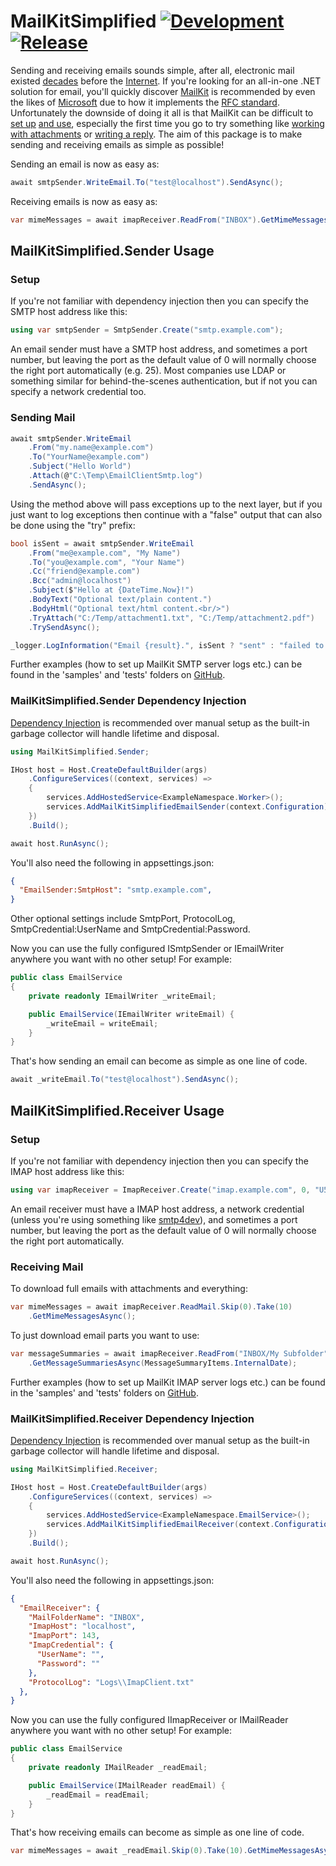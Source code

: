 # MailKitSimplified [![Development](https://github.com/danzuep/MailKitSimplified/actions/workflows/development.yml/badge.svg)](https://github.com/danzuep/MailKitSimplified/actions/workflows/development.yml) [![Release](https://github.com/danzuep/MailKitSimplified/actions/workflows/release.yml/badge.svg)](https://github.com/danzuep/MailKitSimplified/actions/workflows/release.yml)

Sending and receiving emails sounds simple, after all, electronic mail existed [decades](https://en.wikipedia.org/wiki/History_of_email) before the [Internet](https://en.wikipedia.org/wiki/History_of_the_Internet). If you're looking for an all-in-one .NET solution for email, you'll quickly discover [MailKit](https://github.com/jstedfast/MailKit) is recommended by even the likes of [Microsoft](https://learn.microsoft.com/en-us/dotnet/api/system.net.mail.smtpclient?view=net-6.0#remarks) due to how it implements the [RFC standard](https://www.rfc-editor.org/rfc/rfc2822). Unfortunately the downside of doing it all is that MailKit can be difficult to [set up](https://github.com/jstedfast/MailKit#using-mailkit) [and use](https://github.com/jstedfast/MimeKit/blob/master/FAQ.md#messages-1), especially the first time you go to try something like [working with attachments](https://github.com/jstedfast/MimeKit/blob/master/FAQ.md#q-how-do-i-tell-if-a-message-has-attachments) or [writing a reply](https://github.com/jstedfast/MimeKit/blob/master/FAQ.md#q-how-do-i-reply-to-a-message). The aim of this package is to make sending and receiving emails as simple as possible!

Sending an email is now as easy as:

```csharp
await smtpSender.WriteEmail.To("test@localhost").SendAsync();
```

Receiving emails is now as easy as:

```csharp
var mimeMessages = await imapReceiver.ReadFrom("INBOX").GetMimeMessagesAsync();
```

## MailKitSimplified.Sender Usage

### Setup

If you're not familiar with dependency injection then you can specify the SMTP host address like this:

```csharp
using var smtpSender = SmtpSender.Create("smtp.example.com");
```

An email sender must have a SMTP host address, and sometimes a port number, but leaving the port as the default value of 0 will normally choose the right port automatically (e.g. 25). Most companies use LDAP or something similar for behind-the-scenes authentication, but if not you can specify a network credential too.

### Sending Mail

```csharp
await smtpSender.WriteEmail
    .From("my.name@example.com")
    .To("YourName@example.com")
    .Subject("Hello World")
    .Attach(@"C:\Temp\EmailClientSmtp.log")
    .SendAsync();
```

Using the method above will pass exceptions up to the next layer, but if you just want to log exceptions then continue with a "false" output that can also be done using the "try" prefix:

```csharp
bool isSent = await smtpSender.WriteEmail
    .From("me@example.com", "My Name")
    .To("you@example.com", "Your Name")
    .Cc("friend@example.com")
    .Bcc("admin@localhost")
    .Subject($"Hello at {DateTime.Now}!")
    .BodyText("Optional text/plain content.")
    .BodyHtml("Optional text/html content.<br/>")
    .TryAttach("C:/Temp/attachment1.txt", "C:/Temp/attachment2.pdf")
    .TrySendAsync();

_logger.LogInformation("Email {result}.", isSent ? "sent" : "failed to send");
```

Further examples (how to set up MailKit SMTP server logs etc.) can be found in the 'samples' and 'tests' folders on [GitHub](https://github.com/danzuep/MailKitSimplified).

### MailKitSimplified.Sender Dependency Injection

[Dependency Injection](https://learn.microsoft.com/en-us/dotnet/core/extensions/dependency-injection-usage#register-services-for-di) is recommended over manual setup as the built-in garbage collector will handle lifetime and disposal.

```csharp
using MailKitSimplified.Sender;

IHost host = Host.CreateDefaultBuilder(args)
    .ConfigureServices((context, services) =>
    {
        services.AddHostedService<ExampleNamespace.Worker>();
        services.AddMailKitSimplifiedEmailSender(context.Configuration);
    })
    .Build();

await host.RunAsync();
```

You'll also need the following in appsettings.json:

```json
{
  "EmailSender:SmtpHost": "smtp.example.com",
}
```

Other optional settings include SmtpPort, ProtocolLog, SmtpCredential:UserName and SmtpCredential:Password.

Now you can use the fully configured ISmtpSender or IEmailWriter anywhere you want with no other setup! For example:

```csharp
public class EmailService
{
    private readonly IEmailWriter _writeEmail;

    public EmailService(IEmailWriter writeEmail) {
        _writeEmail = writeEmail;
    }
}
```

That's how sending an email can become as simple as one line of code.

```csharp
await _writeEmail.To("test@localhost").SendAsync();
```

## MailKitSimplified.Receiver Usage

### Setup

If you're not familiar with dependency injection then you can specify the IMAP host address like this:

```csharp
using var imapReceiver = ImapReceiver.Create("imap.example.com", 0, "U5ern@m3", "P455w0rd");
```

An email receiver must have a IMAP host address, a network credential (unless you're using something like [smtp4dev](https://github.com/rnwood/smtp4dev)), and sometimes a port number, but leaving the port as the default value of 0 will normally choose the right port automatically.

### Receiving Mail

To download full emails with attachments and everything: 

```csharp
var mimeMessages = await imapReceiver.ReadMail.Skip(0).Take(10)
    .GetMimeMessagesAsync();
```

To just download email parts you want to use:

```csharp
var messageSummaries = await imapReceiver.ReadFrom("INBOX/My Subfolder")
    .GetMessageSummariesAsync(MessageSummaryItems.InternalDate);
```

Further examples (how to set up MailKit IMAP server logs etc.) can be found in the 'samples' and 'tests' folders on [GitHub](https://github.com/danzuep/MailKitSimplified).

### MailKitSimplified.Receiver Dependency Injection

[Dependency Injection](https://learn.microsoft.com/en-us/dotnet/core/extensions/dependency-injection-usage#register-services-for-di) is recommended over manual setup as the built-in garbage collector will handle lifetime and disposal.

```csharp
using MailKitSimplified.Receiver;

IHost host = Host.CreateDefaultBuilder(args)
    .ConfigureServices((context, services) =>
    {
        services.AddHostedService<ExampleNamespace.EmailService>();
        services.AddMailKitSimplifiedEmailReceiver(context.Configuration);
    })
    .Build();

await host.RunAsync();
```

You'll also need the following in appsettings.json:

```json
{
  "EmailReceiver": {
    "MailFolderName": "INBOX",
    "ImapHost": "localhost",
    "ImapPort": 143,
    "ImapCredential": {
      "UserName": "",
      "Password": ""
    },
    "ProtocolLog": "Logs\\ImapClient.txt"
  },
}
```

Now you can use the fully configured IImapReceiver or IMailReader anywhere you want with no other setup! For example:

```csharp
public class EmailService
{
    private readonly IMailReader _readEmail;

    public EmailService(IMailReader readEmail) {
        _readEmail = readEmail;
    }
}
```

That's how receiving emails can become as simple as one line of code.

```csharp
var mimeMessages = await _readEmail.Skip(0).Take(10).GetMimeMessagesAsync();
```

